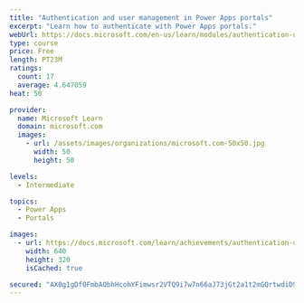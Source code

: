 ```yaml
---
title: "Authentication and user management in Power Apps portals"
excerpt: "Learn how to authenticate with Power Apps portals."
webUrl: https://docs.microsoft.com/en-us/learn/modules/authentication-user-management/
type: course
price: Free
length: PT23M
ratings:
  count: 17
  average: 4.647059
heat: 50

provider:
  name: Microsoft Learn
  domain: microsoft.com
  images:
    - url: /assets/images/organizations/microsoft.com-50x50.jpg
      width: 50
      height: 50

levels:
  - Intermediate

topics:
  - Power Apps
  - Portals

images:
  - url: https://docs.microsoft.com/learn/achievements/authentication-user-management-social.png
    width: 640
    height: 320
    isCached: true

secured: "AX0g1gDf0FmbAObhHcohYFimwsr2VTQ9i7w7n66aJ73jGt2a1t2mGQrtwdiD9DWiyEnZuiibi1Sh+niyKU1uGwQ2t7PRvKdTAYHtyjU0fYg/i03p+FVKOl+cUvxoh50mx85XIaJI3RMJXUgRCYG8MXXdxFM5+/Dtx7hbVwLXxUbcu1fg3OIajjHctpVbhRxArJeNNcqaUuLt5y2/Z0BQhuKgI12qIb2IHY/MTtjKFJoubQ2/WQIgm3hIKQ12BKVFITOGzV8DNAUKCyBwEtoVl0vhwNgqdyviht1hMWcM0hRMJZGe9cT2puMZmu3hvRa3ykWs6z8YQHS8269u7bBd0aANu2m979BigJSDM+5g1N+qUnDROWjJ0e/XWUYOc5kx4qbgxYbEQAN5YfkAT74i1lgY9OQUfwcIY4XdqKFe/hg=;590uG/B21LNO5N4SCnLoAg=="
---
```


